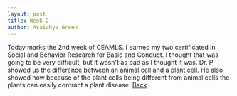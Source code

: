 ```yaml
---
layout: post
title: Week 2
author: Asaiahya Green
---
```


  Today marks the 2nd week of CEAMLS. I earned my two certificated in Social and Behavior Research for Basic and Conduct. I thought that was going to be very difficult, but it wasn't as bad as I thought it was. Dr. P showed us the difference between an animal cell and a plant cell. He also showed how because of the plant cells being different from animal cells the plants can easily contract a plant disease. 
[Back](./)
